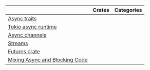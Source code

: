 |  | Crates | Categories |
|--------|--------|------------|
| [Async traits][ex-async-traits] |  |  |
| [Tokio async runtime][ex-tokio] |  |  |
| [Async channels][ex-async-channels] |  |  |
| [Streams][ex-streams] |  |  |
| [Futures crate][ex-futures] |  |  |
| [Mixing Async and Blocking Code][ex-mix-async-and-blocking] |  |  |

[ex-async-traits]: async_traits.md
[ex-tokio]: tokio.md
[ex-async-channels]: async_channels.md
[ex-streams]: streams.md
[ex-futures]: futures.md
[ex-mix-async-and-blocking]: async_and_blocking.md
